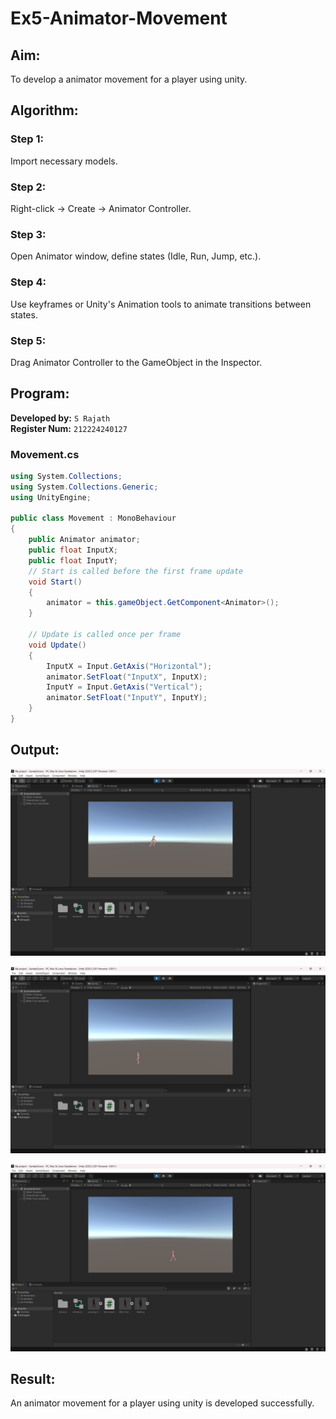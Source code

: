 # Ex5-Animator-Movement

## Aim:
To develop a animator movement for a player using unity.

## Algorithm:
### Step 1:
Import necessary models.

### Step 2:
Right-click -> Create -> Animator Controller.

### Step 3:
Open Animator window, define states (Idle, Run, Jump, etc.).

### Step 4:
Use keyframes or Unity's Animation tools to animate transitions between states.

### Step 5:
Drag Animator Controller to the GameObject in the Inspector.


## Program:
**Developed by:** `S Rajath`<BR>
**Register Num:** `212224240127`

### Movement.cs
```csharp
using System.Collections;
using System.Collections.Generic;
using UnityEngine;

public class Movement : MonoBehaviour
{
    public Animator animator;
    public float InputX;
    public float InputY;
    // Start is called before the first frame update
    void Start()
    {
        animator = this.gameObject.GetComponent<Animator>();
    }

    // Update is called once per frame
    void Update()
    {
        InputX = Input.GetAxis("Horizontal");
        animator.SetFloat("InputX", InputX);
        InputY = Input.GetAxis("Vertical");
        animator.SetFloat("InputY", InputY);
    }
}
```



## Output:


![alt text](image.png)


![alt text](image-1.png)


![alt text](image-2.png)

## Result:

An animator movement for a player using unity is developed successfully.
